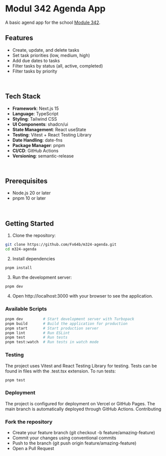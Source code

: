 # Modul 342 Agenda App

A basic agend app for the school [Module 342](https://www.modulbaukasten.ch/module/324/1/de-DE?title=DevOps-Prozesse-mit-Tools-unterst%C3%BCtzen).
## Features

- Create, update, and delete tasks
- Set task priorities (low, medium, high)
- Add due dates to tasks
- Filter tasks by status (all, active, completed)
- Filter tasks by priority

<br>

## Tech Stack

- **Framework**: Next.js 15
- **Language**: TypeScript
- **Styling**: Tailwind CSS
- **UI Components**: shadcn/ui
- **State Management**: React useState
- **Testing**: Vitest + React Testing Library
- **Date Handling**: date-fns
- **Package Manager**: pnpm
- **CI/CD**: GitHub Actions
- **Versioning**: semantic-release

<br>

## Prerequisites

- Node.js 20 or later
- pnpm 10 or later

<br>

## Getting Started

1. Clone the repository:
```bash
git clone https://github.com/Fx64b/m324-agenda.git
cd m324-agenda
```

2. Install dependencies
```bash
pnpm install
```

3. Run the development server:
```bash
pnpm dev
```

4. Open http://localhost:3000 with your browser to see the application.

### Available Scripts

```bash
pnpm dev         # Start development server with Turbopack
pnpm build       # Build the application for production
pnpm start       # Start production server
pnpm lint        # Run ESLint
pnpm test        # Run tests
pnpm test:watch  # Run tests in watch mode
```

### Testing
The project uses Vitest and React Testing Library for testing. Tests can be found in files with the .test.tsx extension.
To run tests:
```bash
pnpm test
```

### Deployment
The project is configured for deployment on Vercel or GitHub Pages. The main branch is automatically deployed through GitHub Actions.
Contributing

### Fork the repository
- Create your feature branch (git checkout -b feature/amazing-feature)
- Commit your changes using conventional commits
- Push to the branch (git push origin feature/amazing-feature)
- Open a Pull Request

